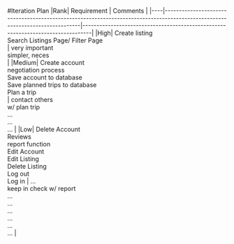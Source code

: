 #Iteration Plan
|Rank| Requirement                                                                                                                  | Comments                                                                        |
|----|------------------------------------------------------------------------------------------------------------------------------|---------------------------------------------------------------------------------|
|High| Create listing<br/>Search Listings Page/ Filter Page<br/>                                                   | very important <br/>simpler, neces<br/>                                         |
|Medium| Create account<br/>negotiation process<br/>Save account to database<br/>Save planned trips to database<br/> Plan a trip<br/> | contact others<br/>w/ plan trip<br/> ...<br/>...<br/>...                        |
|Low| Delete Account<br/>Reviews<br/>report function<br/>Edit Account<br/>Edit Listing<br/>Delete Listing<br/>Log out<br/>Log in   | ...<br/>keep in check w/ report<br/>...<br/>...<br/>...<br/>...<br/>...<br/>... |

